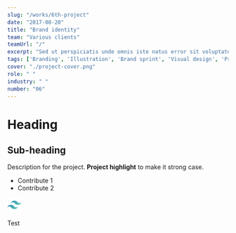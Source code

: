 ```yaml
---
slug: "/works/6th-project"
date: "2017-08-20"
title: "Brand identity"
team: "Various clients"
teamUrl: "/"
excerpt: "Sed ut perspiciatis unde omnis iste natus error sit voluptatem accusantium doloremque laudantium, totam rem aperiam, eaque ipsa quae ab illo inventore veritatis et quasi architecto beatae vitae dicta sunt explicabo"
tags: ['Branding', 'Illustration', 'Brand sprint', 'Visual design', 'Print design']
cover: "./project-cover.png"
role: " "
industry: " "
number: "06"
---
```


# Heading

## Sub-heading

Description for the project.
**Project highlight** to make it strong case.

* Contribute 1
* Contribute 2

![Image test](./tailwind-icon.png)

<div class="bg-gray-300">Test</div>
